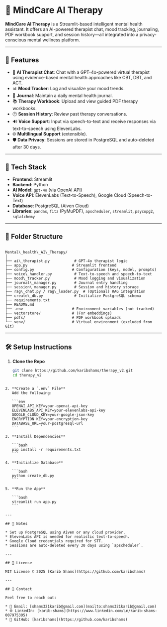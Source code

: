 
# 🧠 MindCare AI Therapy

**MindCare AI Therapy** is a Streamlit-based intelligent mental health assistant. It offers an AI-powered therapist chat, mood tracking, journaling, PDF workbook support, and session history—all integrated into a privacy-conscious mental wellness platform.

---

## 🚀 Features

- 🤖 **AI Therapist Chat**: Chat with a GPT-4o-powered virtual therapist using evidence-based mental health approaches like CBT, DBT, and ACT.
- 📊 **Mood Tracker**: Log and visualize your mood trends.
- 📔 **Journal**: Maintain a daily mental health journal.
- 📚 **Therapy Workbook**: Upload and view guided PDF therapy workbooks.
- 🕑 **Session History**: Review past therapy conversations.
- 🔊 **Voice Support**: Input via speech-to-text and receive responses via text-to-speech using ElevenLabs.
- 🌐 **Multilingual Support** (extensible).
- 🛡️ **Data Privacy**: Sessions are stored in PostgreSQL and auto-deleted after 30 days.

---

## 🧩 Tech Stack

- **Frontend**: Streamlit
- **Backend**: Python
- **AI Model**: `gpt-4o` (via OpenAI API)
- **Voice API**: ElevenLabs (Text-to-Speech), Google Cloud (Speech-to-Text)
- **Database**: PostgreSQL (Aiven Cloud)
- **Libraries**: `pandas`, `fitz` (PyMuPDF), `apscheduler`, `streamlit`, `psycopg2`, `sqlalchemy`

---

## 📁 Folder Structure

```

Mental\_health\_AI\_Therapy/
│
├── ai\_therapist.py           # GPT-4o therapist logic
├── app.py                    # Streamlit frontend
├── config.py                 # Configuration (keys, model, prompts)
├── voice\_handler.py          # Text-to-speech and speech-to-text
├── mood\_tracker.py           # Mood logging and visualization
├── journal\_manager.py        # Journal entry handling
├── session\_manager.py        # Session and history storage
├── rag\_chat.py / rag\_loader.py  # (Optional) RAG integration
├── create\_db.py              # Initialize PostgreSQL schema
├── requirements.txt
├── README.md
├── .env                      # Environment variables (not tracked)
├── vectorstore/              # (For embeddings)
├── pdfs/                     # PDF workbook uploads
└── venv/                     # Virtual environment (excluded from Git)

````

---

## 🛠️ Setup Instructions

1. **Clone the Repo**  
   ```bash
   git clone https://github.com/karibshams/therapy_v2.git
   cd therapy_v2
````

2. **Create a `.env` File**
   Add the following:

   ```env
   OPENAI_API_KEY=your-openai-api-key
   ELEVENLABS_API_KEY=your-elevenlabs-api-key
   GOOGLE_CLOUD_KEY=your-google-json-key
   ENCRYPTION_KEY=your-encryption-key
   DATABASE_URL=your-postgresql-url
   ```

3. **Install Dependencies**

   ```bash
   pip install -r requirements.txt
   ```

4. **Initialize Database**

   ```bash
   python create_db.py
   ```

5. **Run the App**

   ```bash
   streamlit run app.py
   ```

---

## 📌 Notes

* Set up PostgreSQL using Aiven or any cloud provider.
* ElevenLabs API is needed for realistic text-to-speech.
* Google Cloud credentials required for STT.
* Sessions are auto-deleted every 30 days using `apscheduler`.

---

## 📜 License

MIT License © 2025 [Karib Shams](https://github.com/karibshams)

---

## 💬 Contact

Feel free to reach out:

* 📧 Email: [shams321karib@gmail.com](mailto:shams321karib@gmail.com)
* 🌐 LinkedIn: [karib-shams](https://www.linkedin.com/in/karib-shams-007975305)
* 🔗 GitHub: [karibshams](https://github.com/karibshams)


